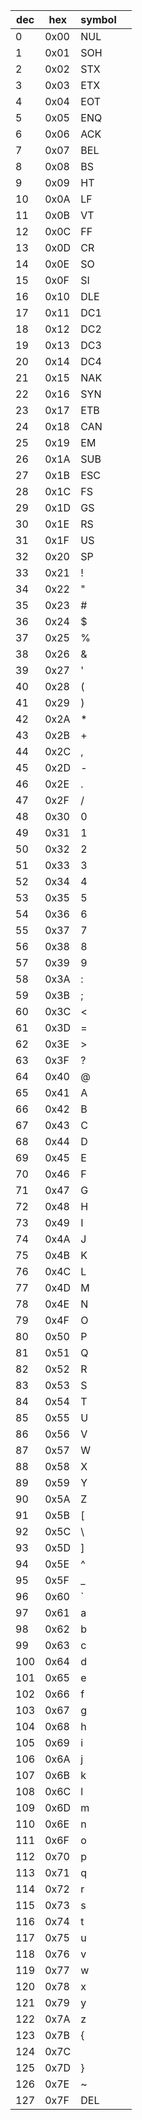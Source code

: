 
| dec | hex  | symbol |     |
| --- | ---- | ------ | --- |
| 0   | 0x00 | NUL    |     |
| 1   | 0x01 | SOH    |     |
| 2   | 0x02 | STX    |     |
| 3   | 0x03 | ETX    |     |
| 4   | 0x04 | EOT    |     |
| 5   | 0x05 | ENQ    |     |
| 6   | 0x06 | ACK    |     |
| 7   | 0x07 | BEL    |     |
| 8   | 0x08 | BS     |     |
| 9   | 0x09 | HT     |     |
| 10  | 0x0A | LF     |     |
| 11  | 0x0B | VT     |     |
| 12  | 0x0C | FF     |     |
| 13  | 0x0D | CR     |     |
| 14  | 0x0E | SO     |     |
| 15  | 0x0F | SI     |     |
| 16  | 0x10 | DLE    |     |
| 17  | 0x11 | DC1    |     |
| 18  | 0x12 | DC2    |     |
| 19  | 0x13 | DC3    |     |
| 20  | 0x14 | DC4    |     |
| 21  | 0x15 | NAK    |     |
| 22  | 0x16 | SYN    |     |
| 23  | 0x17 | ETB    |     |
| 24  | 0x18 | CAN    |     |
| 25  | 0x19 | EM     |     |
| 26  | 0x1A | SUB    |     |
| 27  | 0x1B | ESC    |     |
| 28  | 0x1C | FS     |     |
| 29  | 0x1D | GS     |     |
| 30  | 0x1E | RS     |     |
| 31  | 0x1F | US     |     |
| 32  | 0x20 | SP     |     |
| 33  | 0x21 | !      |     |
| 34  | 0x22 | "      |     |
| 35  | 0x23 | #      |     |
| 36  | 0x24 | $      |     |
| 37  | 0x25 | %      |     |
| 38  | 0x26 | &      |     |
| 39  | 0x27 | '      |     |
| 40  | 0x28 | (      |     |
| 41  | 0x29 | )      |     |
| 42  | 0x2A | *      |     |
| 43  | 0x2B | +      |     |
| 44  | 0x2C | ,      |     |
| 45  | 0x2D | -      |     |
| 46  | 0x2E | .      |     |
| 47  | 0x2F | /      |     |
| 48  | 0x30 | 0      |     |
| 49  | 0x31 | 1      |     |
| 50  | 0x32 | 2      |     |
| 51  | 0x33 | 3      |     |
| 52  | 0x34 | 4      |     |
| 53  | 0x35 | 5      |     |
| 54  | 0x36 | 6      |     |
| 55  | 0x37 | 7      |     |
| 56  | 0x38 | 8      |     |
| 57  | 0x39 | 9      |     |
| 58  | 0x3A | :      |     |
| 59  | 0x3B | ;      |     |
| 60  | 0x3C | <      |     |
| 61  | 0x3D | =      |     |
| 62  | 0x3E | >      |     |
| 63  | 0x3F | ?      |     |
| 64  | 0x40 | @      |     |
| 65  | 0x41 | A      |     |
| 66  | 0x42 | B      |     |
| 67  | 0x43 | C      |     |
| 68  | 0x44 | D      |     |
| 69  | 0x45 | E      |     |
| 70  | 0x46 | F      |     |
| 71  | 0x47 | G      |     |
| 72  | 0x48 | H      |     |
| 73  | 0x49 | I      |     |
| 74  | 0x4A | J      |     |
| 75  | 0x4B | K      |     |
| 76  | 0x4C | L      |     |
| 77  | 0x4D | M      |     |
| 78  | 0x4E | N      |     |
| 79  | 0x4F | O      |     |
| 80  | 0x50 | P      |     |
| 81  | 0x51 | Q      |     |
| 82  | 0x52 | R      |     |
| 83  | 0x53 | S      |     |
| 84  | 0x54 | T      |     |
| 85  | 0x55 | U      |     |
| 86  | 0x56 | V      |     |
| 87  | 0x57 | W      |     |
| 88  | 0x58 | X      |     |
| 89  | 0x59 | Y      |     |
| 90  | 0x5A | Z      |     |
| 91  | 0x5B | [      |     |
| 92  | 0x5C | \      |     |
| 93  | 0x5D | ]      |     |
| 94  | 0x5E | ^      |     |
| 95  | 0x5F | _      |     |
| 96  | 0x60 | `      |     |
| 97  | 0x61 | a      |     |
| 98  | 0x62 | b      |     |
| 99  | 0x63 | c      |     |
| 100 | 0x64 | d      |     |
| 101 | 0x65 | e      |     |
| 102 | 0x66 | f      |     |
| 103 | 0x67 | g      |     |
| 104 | 0x68 | h      |     |
| 105 | 0x69 | i      |     |
| 106 | 0x6A | j      |     |
| 107 | 0x6B | k      |     |
| 108 | 0x6C | l      |     |
| 109 | 0x6D | m      |     |
| 110 | 0x6E | n      |     |
| 111 | 0x6F | o      |     |
| 112 | 0x70 | p      |     |
| 113 | 0x71 | q      |     |
| 114 | 0x72 | r      |     |
| 115 | 0x73 | s      |     |
| 116 | 0x74 | t      |     |
| 117 | 0x75 | u      |     |
| 118 | 0x76 | v      |     |
| 119 | 0x77 | w      |     |
| 120 | 0x78 | x      |     |
| 121 | 0x79 | y      |     |
| 122 | 0x7A | z      |     |
| 123 | 0x7B | {      |     |
| 124 | 0x7C |        |     |
| 125 | 0x7D | }      |     |
| 126 | 0x7E | ~      |     |
| 127 | 0x7F | DEL    |     |
